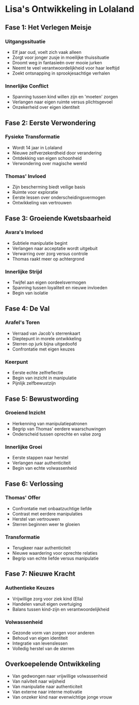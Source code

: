 # Lisa's Ontwikkeling in Lolaland

## Fase 1: Het Verlegen Meisje
### Uitgangssituatie
- Elf jaar oud, voelt zich vaak alleen
- Zorgt voor jonger zusje in moeilijke thuissituatie
- Droomt weg in fantasieën over mooie jurken
- Neemt te veel verantwoordelijkheid voor haar leeftijd
- Zoekt ontsnapping in sprookjesachtige verhalen

### Innerlijke Conflict
- Spanning tussen kind willen zijn en 'moeten' zorgen
- Verlangen naar eigen ruimte versus plichtsgevoel
- Onzekerheid over eigen identiteit

## Fase 2: Eerste Verwondering
### Fysieke Transformatie
- Wordt 14 jaar in Lolaland
- Nieuwe zelfverzekerdheid door verandering
- Ontdekking van eigen schoonheid
- Verwondering over magische wereld

### Thomas' Invloed
- Zijn bescherming biedt veilige basis
- Ruimte voor exploratie
- Eerste lessen over onderscheidingsvermogen
- Ontwikkeling van vertrouwen

## Fase 3: Groeiende Kwetsbaarheid
### Avara's Invloed
- Subtiele manipulatie begint
- Verlangen naar acceptatie wordt uitgebuit
- Verwarring over zorg versus controle
- Thomas raakt meer op achtergrond

### Innerlijke Strijd
- Twijfel aan eigen oordeelsvermogen
- Spanning tussen loyaliteit en nieuwe invloeden
- Begin van isolatie

## Fase 4: De Val
### Arafel's Toren
- Verraad van Jacob's sterrenkaart
- Dieptepunt in morele ontwikkeling
- Sterren op jurk bijna uitgedoofd
- Confrontatie met eigen keuzes

### Keerpunt
- Eerste echte zelfreflectie
- Begin van inzicht in manipulatie
- Pijnlijk zelfbewustzijn

## Fase 5: Bewustwording
### Groeiend Inzicht
- Herkenning van manipulatiepatronen
- Begrip van Thomas' eerdere waarschuwingen
- Onderscheid tussen oprechte en valse zorg

### Innerlijke Groei
- Eerste stappen naar herstel
- Verlangen naar authenticiteit
- Begin van echte volwassenheid

## Fase 6: Verlossing
### Thomas' Offer
- Confrontatie met onbaatzuchtige liefde
- Contrast met eerdere manipulaties
- Herstel van vertrouwen
- Sterren beginnen weer te gloeien

### Transformatie
- Terugkeer naar authenticiteit
- Nieuwe waardering voor oprechte relaties
- Begrip van echte liefde versus manipulatie

## Fase 7: Nieuwe Kracht
### Authentieke Keuzes
- Vrijwillige zorg voor ziek kind (Ella)
- Handelen vanuit eigen overtuiging
- Balans tussen kind-zijn en verantwoordelijkheid

### Volwassenheid
- Gezonde vorm van zorgen voor anderen
- Behoud van eigen identiteit
- Integratie van levenslessen
- Volledig herstel van de sterren

## Overkoepelende Ontwikkeling
- Van gedwongen naar vrijwillige volwassenheid
- Van naïviteit naar wijsheid
- Van manipulatie naar authenticiteit
- Van externe naar interne motivatie
- Van onzeker kind naar evenwichtige jonge vrouw